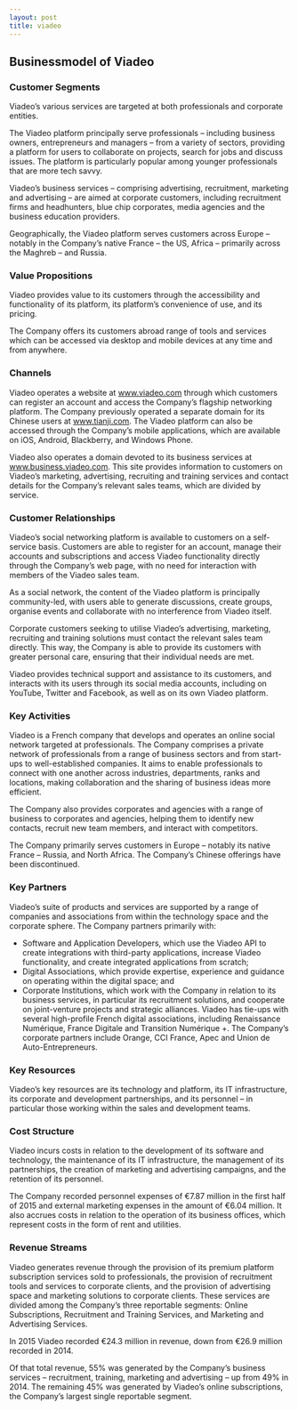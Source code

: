 ```yaml
---
layout: post
title: viadeo
---
```


Businessmodel of Viadeo
------------------------

### Customer Segments

Viadeo’s various services are targeted at both professionals and corporate entities.

The Viadeo platform principally serve professionals – including business owners, entrepreneurs and managers – from a variety of sectors, providing a platform for users to collaborate on projects, search for jobs and discuss issues. The platform is particularly popular among younger professionals that are more tech savvy.

Viadeo’s business services – comprising advertising, recruitment, marketing and advertising – are aimed at corporate customers, including recruitment firms and headhunters, blue chip corporates, media agencies and the business education providers.

Geographically, the Viadeo platform serves customers across Europe – notably in the Company’s native France – the US, Africa – primarily across the Maghreb – and Russia.

### Value Propositions

Viadeo provides value to its customers through the accessibility and functionality of its platform, its platform’s convenience of use, and its pricing.

The Company offers its customers abroad range of tools and services which can be accessed via desktop and mobile devices at any time and from anywhere.

### Channels

Viadeo operates a website at www.viadeo.com through which customers can register an account and access the Company’s flagship networking platform. The Company previously operated a separate domain for its Chinese users at www.tianji.com. The Viadeo platform can also be accessed through the Company’s mobile applications, which are available on iOS, Android, Blackberry, and Windows Phone.

Viadeo also operates a domain devoted to its business services at www.business.viadeo.com. This site provides information to customers on Viadeo’s marketing, advertising, recruiting and training services and contact details for the Company’s relevant sales teams, which are divided by service.

### Customer Relationships

Viadeo’s social networking platform is available to customers on a self-service basis. Customers are able to register for an account, manage their accounts and subscriptions and access Viadeo functionality directly through the Company’s web page, with no need for interaction with members of the Viadeo sales team.

As a social network, the content of the Viadeo platform is principally community-led, with users able to generate discussions, create groups, organise events and collaborate with no interference from Viadeo itself.

Corporate customers seeking to utilise Viadeo’s advertising, marketing, recruiting and training solutions must contact the relevant sales team directly. This way, the Company is able to provide its customers with greater personal care, ensuring that their individual needs are met.

Viadeo provides technical support and assistance to its customers, and interacts with its users through its social media accounts, including on YouTube, Twitter and Facebook, as well as on its own Viadeo platform.

### Key Activities

Viadeo is a French company that develops and operates an online social network targeted at professionals. The Company comprises a private network of professionals from a range of business sectors and from start-ups to well-established companies. It aims to enable professionals to connect with one another across industries, departments, ranks and locations, making collaboration and the sharing of business ideas more efficient.

The Company also provides corporates and agencies with a range of business to corporates and agencies, helping them to identify new contacts, recruit new team members, and interact with competitors.

The Company primarily serves customers in Europe – notably its native France – Russia, and North Africa. The Company’s Chinese offerings have been discontinued.

### Key Partners

Viadeo’s suite of products and services are supported by a range of companies and associations from within the technology space and the corporate sphere. The Company partners primarily with:

 * Software and Application Developers, which use the Viadeo API to create integrations with third-party applications, increase Viadeo functionality, and create integrated applications from scratch;
* Digital Associations, which provide expertise, experience and guidance on operating within the digital space; and
* Corporate Institutions, which work with the Company in relation to its business services, in particular its recruitment solutions, and cooperate on joint-venture projects and strategic alliances.
 Viadeo has tie-ups with several high-profile French digital associations, including Renaissance Numérique, France Digitale and Transition Numérique +. The Company’s corporate partners include Orange, CCI France, Apec and Union de Auto-Entrepreneurs.

### Key Resources

Viadeo’s key resources are its technology and platform, its IT infrastructure, its corporate and development partnerships, and its personnel – in particular those working within the sales and development teams.

### Cost Structure

Viadeo incurs costs in relation to the development of its software and technology, the maintenance of its IT infrastructure, the management of its partnerships, the creation of marketing and advertising campaigns, and the retention of its personnel.

The Company recorded personnel expenses of €7.87 million in the first half of 2015 and external marketing expenses in the amount of €6.04 million. It also accrues costs in relation to the operation of its business offices, which represent costs in the form of rent and utilities.

### Revenue Streams

Viadeo generates revenue through the provision of its premium platform subscription services sold to professionals, the provision of recruitment tools and services to corporate clients, and the provision of advertising space and marketing solutions to corporate clients. These services are divided among the Company’s three reportable segments: Online Subscriptions, Recruitment and Training Services, and Marketing and Advertising Services.

In 2015 Viadeo recorded €24.3 million in revenue, down from €26.9 million recorded in 2014.

Of that total revenue, 55% was generated by the Company’s business services – recruitment, training, marketing and advertising – up from 49% in 2014. The remaining 45% was generated by Viadeo’s online subscriptions, the Company’s largest single reportable segment.
